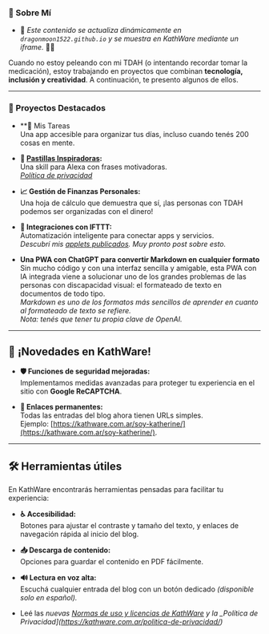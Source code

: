 ### 🎯 Sobre Mí  

- 📌 *Este contenido se actualiza dinámicamente en `dragonmoon1522.github.io` y se muestra en KathWare mediante un iframe.* 🚀💜  

Cuando no estoy peleando con mi TDAH (o intentando recordar tomar la medicación), estoy trabajando en proyectos que combinan **tecnología, inclusión y creatividad**. A continuación, te presento algunos de ellos.

---

### 🚀 Proyectos Destacados  

- **📌 Mis Tareas  
Una app accesible para organizar tus días, incluso cuando tenés 200 cosas en mente.

- **💊 [Pastillas Inspiradoras](https://www.amazon.es/dp/B0DSBSYWMJ/):**  
  Una skill para Alexa con frases motivadoras.  
  *[Política de privacidad](https://dragonmoon1522.github.io/Pastillas-Inspiradoras/Politica%20de%20Privacidad/)*  

- **📈 Gestión de Finanzas Personales:**  
  Una hoja de cálculo que demuestra que sí, ¡las personas con TDAH podemos ser organizadas con el dinero!

- **🔗 Integraciones con IFTTT:**  
  Automatización inteligente para conectar apps y servicios.  
  *Descubrí mis [applets publicados](https://ifttt.com/p/dragonmoon1522). Muy pronto post sobre esto.*  

- **Una PWA con ChatGPT para convertir Markdown en cualquier formato**  
Sin mucho código y con una interfaz sencilla y amigable, esta PWA con IA integrada viene a solucionar uno de los grandes problemas de las personas con discapacidad visual: el formateado de texto en documentos de todo tipo.  
*Markdown es uno de los formatos más sencillos de aprender en cuanto al formateado de texto se refiere.*  
*Nota: tenés que tener tu propia clave de OpenAI.*  

---

## 📢 ¡Novedades en KathWare!  

- **🛡️ Funciones de seguridad mejoradas:**  
  Implementamos medidas avanzadas para proteger tu experiencia en el sitio con **Google ReCAPTCHA**.  

- **🔗 Enlaces permanentes:**  
  Todas las entradas del blog ahora tienen URLs simples.  
  Ejemplo: [https://kathware.com.ar/soy-katherine/](https://kathware.com.ar/soy-katherine/).  

---

## 🛠️ Herramientas útiles  

En KathWare encontrarás herramientas pensadas para facilitar tu experiencia:  

- **♿ Accesibilidad:**  
  Botones para ajustar el contraste y tamaño del texto, y enlaces de navegación rápida al inicio del blog.  

- **📥 Descarga de contenido:**  
  Opciones para guardar el contenido en PDF fácilmente.  

- **🔊 Lectura en voz alta:**  
  Escuchá cualquier entrada del blog con un botón dedicado *(disponible solo en español).*  
- Leé las *nuevas [Normas de uso y licencias de KathWare](https://kathware.com.ar/normas-de-uso-y-licencias-de-kathware/) y la _Política de Privacidad](https://kathware.com.ar/politica-de-privacidad/)*    
